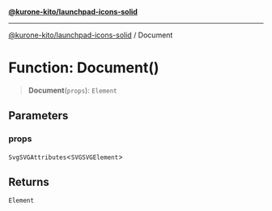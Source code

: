 [**@kurone-kito/launchpad-icons-solid**](../README.md)

***

[@kurone-kito/launchpad-icons-solid](../globals.md) / Document

# Function: Document()

> **Document**(`props`): `Element`

## Parameters

### props

`SvgSVGAttributes`\<`SVGSVGElement`\>

## Returns

`Element`
